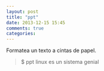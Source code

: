 ```yaml
---
layout: post
title: "ppt"
date: 2013-12-15 15:45
comments: true
categories: 
---
```

Formatea un texto a cintas de papel.

>$ ppt linux es un sistema genial

